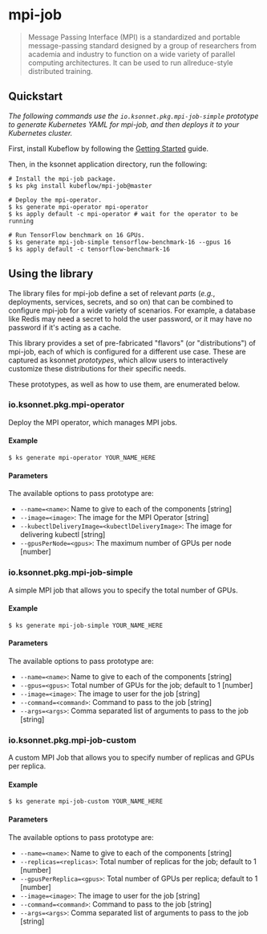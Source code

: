 # mpi-job

> Message Passing Interface (MPI) is a standardized and portable message-passing
standard designed by a group of researchers from academia and industry to
function on a wide variety of parallel computing architectures. It can be used
to run allreduce-style distributed training.

## Quickstart

*The following commands use the `io.ksonnet.pkg.mpi-job-simple` prototype to
generate Kubernetes YAML for mpi-job, and then deploys it to your Kubernetes
cluster.*

First, install Kubeflow by following the 
[Getting Started](https://www.kubeflow.org/docs/started/getting-started/)
guide.

Then, in the ksonnet application directory, run the following:

```shell
# Install the mpi-job package.
$ ks pkg install kubeflow/mpi-job@master

# Deploy the mpi-operator.
$ ks generate mpi-operator mpi-operator
$ ks apply default -c mpi-operator # wait for the operator to be running

# Run TensorFlow benchmark on 16 GPUs.
$ ks generate mpi-job-simple tensorflow-benchmark-16 --gpus 16
$ ks apply default -c tensorflow-benchmark-16
```

## Using the library

The library files for mpi-job define a set of relevant *parts* (_e.g._,
deployments, services, secrets, and so on) that can be combined to configure
mpi-job for a wide variety of scenarios. For example, a database like Redis may
need a secret to hold the user password, or it may have no password if it's
acting as a cache.

This library provides a set of pre-fabricated "flavors" (or "distributions") of
mpi-job, each of which is configured for a different use case. These are
captured as ksonnet *prototypes*, which allow users to interactively customize
these distributions for their specific needs.

These prototypes, as well as how to use them, are enumerated below.

### io.ksonnet.pkg.mpi-operator

Deploy the MPI operator, which manages MPI jobs.

#### Example

```shell
$ ks generate mpi-operator YOUR_NAME_HERE
```

#### Parameters

The available options to pass prototype are:

* `--name=<name>`: Name to give to each of the components [string]
* `--image=<image>`: The image for the MPI Operator [string]
* `--kubectlDeliveryImage=<kubectlDeliveryImage>`: The image for delivering kubectl [string]
* `--gpusPerNode=<gpus>`: The maximum number of GPUs per node [number]

### io.ksonnet.pkg.mpi-job-simple

A simple MPI job that allows you to specify the total number of GPUs.

#### Example

```shell
$ ks generate mpi-job-simple YOUR_NAME_HERE
```

#### Parameters

The available options to pass prototype are:

* `--name=<name>`: Name to give to each of the components [string]
* `--gpus=<gpus>`: Total number of GPUs for the job; default to 1 [number]
* `--image=<image>`: The image to user for the job [string]
* `--command=<command>`: Command to pass to the job [string]
* `--args=<args>`: Comma separated list of arguments to pass to the job [string]

### io.ksonnet.pkg.mpi-job-custom

A custom MPI Job that allows you to specify number of replicas and GPUs per
replica.

#### Example

```shell
$ ks generate mpi-job-custom YOUR_NAME_HERE
```

#### Parameters

The available options to pass prototype are:

* `--name=<name>`: Name to give to each of the components [string]
* `--replicas=<replicas>`: Total number of replicas for the job; default to 1 [number]
* `--gpusPerReplica=<gpus>`: Total number of GPUs per replica; default to 1 [number]
* `--image=<image>`: The image to user for the job [string]
* `--command=<command>`: Command to pass to the job [string]
* `--args=<args>`: Comma separated list of arguments to pass to the job [string]
